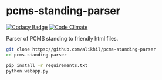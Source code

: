 # pcms-standing-parser
[![Codacy Badge](https://api.codacy.com/project/badge/Grade/f5d7f1a9fe204e79b026fb8617faa8fb)](https://www.codacy.com/app/alikhil/pcms-standing-parser?utm_source=github.com&amp;utm_medium=referral&amp;utm_content=alikhil/pcms-standing-parser&amp;utm_campaign=Badge_Grade)
[![Code Climate](https://codeclimate.com/github/alikhil/pcms-standing-parser/badges/gpa.svg)](https://codeclimate.com/github/alikhil/pcms-standing-parser)

Parser of PCMS standing to friendly html files.

```sh
git clone https://github.com/alikhil/pcms-standing-parser
cd pcms-standing-parser

pip install -r requirements.txt
python webapp.py
```